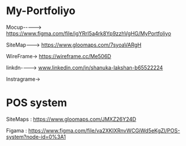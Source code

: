 # My-Portfoliyo
Mocup-----> https://www.figma.com/file/igYRrI5a4rk8Yp9zzhVgHG/MyPortfoliyo 


SiteMap---> https://www.gloomaps.com/7syoaVARgH


WireFrame-> https://wireframe.cc/Me506D


linkdn----> www.linkedin.com/in/shanuka-lakshan-b65522224


Instragrame-> 

# POS system

SiteMaps   : https://www.gloomaps.com/JMXZ26Y24D

Figama     : https://www.figma.com/file/va2XKIXRnvWCGiWd5eKgZl/POS-system?node-id=0%3A1
